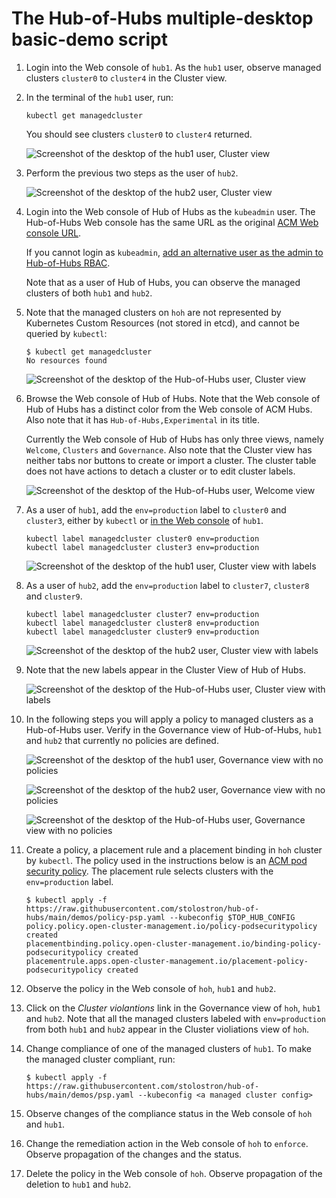 # The Hub-of-Hubs multiple-desktop basic-demo script

1.  Login into the Web console of `hub1`. As the `hub1` user, observe managed clusters `cluster0` to `cluster4` in the
    Cluster view.

1.  In the terminal of the `hub1` user, run:

    ```
    kubectl get managedcluster
    ```

    You should see clusters `cluster0` to `cluster4` returned.

    ![Screenshot of the desktop of the hub1 user, Cluster view](images/hub1.png)

1.  Perform the previous two steps as the user of `hub2`.

    ![Screenshot of the desktop of the hub2 user, Cluster view](images/hub2.png)

1.  Login into the Web console of Hub of Hubs as the `kubeadmin` user. The Hub-of-Hubs Web console has the same URL as the original [ACM Web console URL](https://access.redhat.com/documentation/en-us/red_hat_advanced_cluster_management_for_kubernetes/2.4/html/web_console/web-console#accessing-your-console).

    If you cannot login as `kubeadmin`, [add an alternative user as the admin to Hub-of-Hubs RBAC](https://github.com/stolostron/hub-of-hubs-rbac#update-role-bindings-or-role-definitions).

    Note that as a user of Hub of Hubs, you can observe the managed clusters of both `hub1` and `hub2`.

1.  Note that the managed clusters on `hoh` are not represented by Kubernetes Custom Resources (not stored in etcd),
    and cannot be queried by `kubectl`:

    ```
    $ kubectl get managedcluster
    No resources found
    ```

    ![Screenshot of the desktop of the Hub-of-Hubs user, Cluster view](images/hoh.png)

1.  Browse the Web console of Hub of Hubs. Note that the Web console of Hub of Hubs has a distinct color from the
    Web console of ACM Hubs. Also note that it has `Hub-of-Hubs,Experimental` in its title.

    Currently the Web console of Hub of Hubs has only three views, namely `Welcome`, `Clusters` and
    `Governance`. Also note that the Cluster view has neither tabs nor buttons to create or import a cluster.
    The cluster table does not have actions to detach a cluster or to edit cluster labels.

    ![Screenshot of the desktop of the Hub-of-Hubs user, Welcome view](images/hoh_welcome.png)

1.  As a user of `hub1`, add the `env=production` label to `cluster0` and `cluster3`, either by `kubectl`
    or
    [in the Web console](https://access.redhat.com/documentation/en-us/red_hat_advanced_cluster_management_for_kubernetes/2.4/html/clusters/managing-your-clusters#managing-cluster-labels)
    of `hub1`.

    ```
    kubectl label managedcluster cluster0 env=production
    kubectl label managedcluster cluster3 env=production
    ```

    ![Screenshot of the desktop of the hub1 user, Cluster view with labels](images/hub1_labels.png)

1.  As a user of `hub2`, add the `env=production` label to `cluster7`, `cluster8` and `cluster9`.

    ```
    kubectl label managedcluster cluster7 env=production
    kubectl label managedcluster cluster8 env=production
    kubectl label managedcluster cluster9 env=production
    ```

    ![Screenshot of the desktop of the hub2 user, Cluster view with labels](images/hub2_labels.png)

1.  Note that the new labels appear in the Cluster View of Hub of Hubs.

    ![Screenshot of the desktop of the Hub-of-Hubs user, Cluster view with labels](images/hoh_labels.png)

1.  In the following steps you will apply a policy to managed clusters as a Hub-of-Hubs user. Verify in the
    Governance view of Hub-of-Hubs, `hub1` and `hub2` that currently no policies are defined.

    ![Screenshot of the desktop of the hub1 user, Governance view with no policies](images/hub1_no_policies.png)

    ![Screenshot of the desktop of the hub2 user, Governance view with no policies](images/hub2_no_policies.png)

    ![Screenshot of the desktop of the Hub-of-Hubs user, Governance view with no policies](images/hoh_no_policies.png)

1.  Create a policy, a placement rule and a placement binding in `hoh` cluster by `kubectl`. The policy used in the instructions below is an [ACM pod security policy](https://access.redhat.com/documentation/en-us/red_hat_advanced_cluster_management_for_kubernetes/2.4/html/governance/governance#pod-security-policy). The placement rule selects clusters with the `env=production` label.

    ```
    $ kubectl apply -f https://raw.githubusercontent.com/stolostron/hub-of-hubs/main/demos/policy-psp.yaml --kubeconfig $TOP_HUB_CONFIG
    policy.policy.open-cluster-management.io/policy-podsecuritypolicy created
    placementbinding.policy.open-cluster-management.io/binding-policy-podsecuritypolicy created
    placementrule.apps.open-cluster-management.io/placement-policy-podsecuritypolicy created
    ```

1.  Observe the policy in the Web console of `hoh`, `hub1` and `hub2`.

1.  Click on the _Cluster violantions_ link in the Governance view of `hoh`, `hub1` and `hub2`.
    Note that all the managed clusters labeled with `env=production` from both `hub1` and `hub2` appear in the Cluster violiations view of `hoh`.

1.  Change compliance of one of the managed clusters of `hub1`. To make the managed cluster compliant, run:

    ```
    $ kubectl apply -f https://raw.githubusercontent.com/stolostron/hub-of-hubs/main/demos/psp.yaml --kubeconfig <a managed cluster config>
    ```

1.  Observe changes of the compliance status in the Web console of `hoh` and `hub1`.

1.  Change the remediation action in the Web console of `hoh` to `enforce`. Observe propagation of the changes and the status.

1.  Delete the policy in the Web console of `hoh`. Observe propagation of the deletion to `hub1` and `hub2`.
